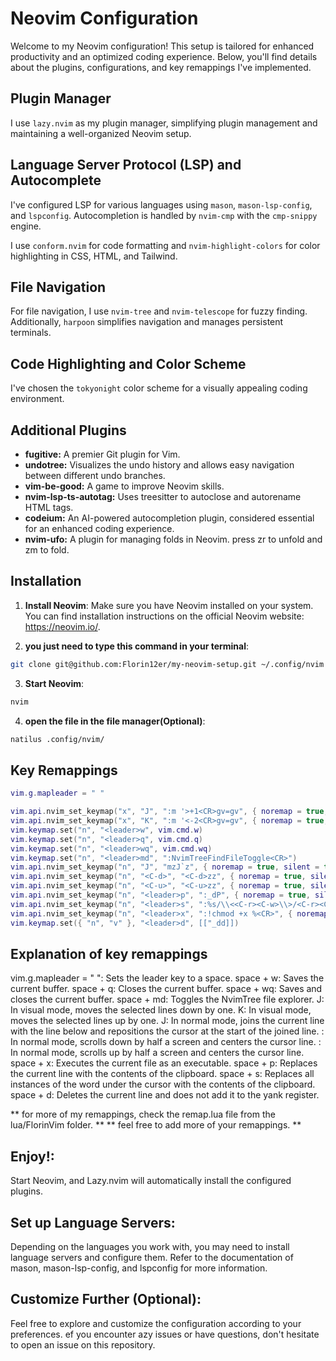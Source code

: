 # Neovim Configuration

Welcome to my Neovim configuration! This setup is tailored for enhanced productivity and an optimized coding experience. Below, you'll find details about the plugins, configurations, and key remappings I've implemented.

## Plugin Manager

I use `lazy.nvim` as my plugin manager, simplifying plugin management and maintaining a well-organized Neovim setup.

## Language Server Protocol (LSP) and Autocomplete

I've configured LSP for various languages using `mason`, `mason-lsp-config`, and `lspconfig`. Autocompletion is handled by `nvim-cmp` with the `cmp-snippy` engine.

I use `conform.nvim` for code formatting and `nvim-highlight-colors` for color highlighting in CSS, HTML, and Tailwind.

## File Navigation

For file navigation, I use `nvim-tree` and `nvim-telescope` for fuzzy finding. Additionally, `harpoon` simplifies navigation and manages persistent terminals.

## Code Highlighting and Color Scheme

I've chosen the `tokyonight` color scheme for a visually appealing coding environment.

## Additional Plugins

- **fugitive:** A premier Git plugin for Vim.
- **undotree:** Visualizes the undo history and allows easy navigation between different undo branches.
- **vim-be-good:** A game to improve Neovim skills.
- **nvim-lsp-ts-autotag:** Uses treesitter to autoclose and autorename HTML tags.
- **codeium:** An AI-powered autocompletion plugin, considered essential for an enhanced coding experience.
- **nvim-ufo:** A plugin for managing folds in Neovim. press zr to unfold and zm to fold.

## Installation

1. **Install Neovim**:
Make sure you have Neovim installed on your system. You can find installation instructions on the official Neovim website: https://neovim.io/.

2. **you just need to type this command in your terminal**:
```bash
git clone git@github.com:Florin12er/my-neovim-setup.git ~/.config/nvim
```
3. **Start Neovim**:
```bash
nvim
```
4. **open the file in the file manager(Optional)**:
```bash
natilus .config/nvim/
```

## Key Remappings

```lua
vim.g.mapleader = " "

vim.api.nvim_set_keymap("x", "J", ":m '>+1<CR>gv=gv", { noremap = true, silent = true })
vim.api.nvim_set_keymap("x", "K", ":m '<-2<CR>gv=gv", { noremap = true, silent = true })
vim.keymap.set("n", "<leader>w", vim.cmd.w)
vim.keymap.set("n", "<leader>q", vim.cmd.q)
vim.keymap.set("n", "<leader>wq", vim.cmd.wq)
vim.keymap.set("n", "<leader>md", ":NvimTreeFindFileToggle<CR>")
vim.api.nvim_set_keymap("n", "J", "mzJ`z", { noremap = true, silent = true })
vim.api.nvim_set_keymap("n", "<C-d>", "<C-d>zz", { noremap = true, silent = true })
vim.api.nvim_set_keymap("n", "<C-u>", "<C-u>zz", { noremap = true, silent = true })
vim.api.nvim_set_keymap("n", "<leader>p", ":_dP", { noremap = true, silent = true })
vim.api.nvim_set_keymap("n", "<leader>s", ":%s/\\<<C-r><C-w>\\>/<C-r><C-w>/gI<Left><Left><Left>", { noremap = true, silent = true })
vim.api.nvim_set_keymap("n", "<leader>x", ":!chmod +x %<CR>", { noremap = true, silent = true })
vim.keymap.set({ "n", "v" }, "<leader>d", [["_dd]])
```

## Explanation of key remappings

vim.g.mapleader = " ": Sets the leader key to a space.
space + w: Saves the current buffer.
space + q: Closes the current buffer.
space + wq: Saves and closes the current buffer.
space + md: Toggles the NvimTree file explorer.
J: In visual mode, moves the selected lines down by one.
K: In visual mode, moves the selected lines up by one.
J: In normal mode, joins the current line with the line below and repositions the cursor at the start of the joined line.
<C-d>: In normal mode, scrolls down by half a screen and centers the cursor line.
<C-u>: In normal mode, scrolls up by half a screen and centers the cursor line.
space + x: Executes the current file as an executable.
space + p: Replaces the current line with the contents of the clipboard.
space + s: Replaces all instances of the word under the cursor with the contents of the clipboard.
space + d: Deletes the current line and does not add it to the yank register.

** for more of my remappings, check the remap.lua file from the lua/FlorinVim folder. **
** feel free to add more of your remappings. **


## Enjoy!:
Start Neovim, and Lazy.nvim will automatically install the configured plugins.

## Set up Language Servers:
Depending on the languages you work with, you may need to install language servers and configure them. Refer to the documentation of mason, mason-lsp-config, and lspconfig for more information.

## Customize Further (Optional):
Feel free to explore and customize the configuration according to your preferences.
ef you encounter azy issues or have questions, don't hesitate to open an issue on this repository.
